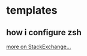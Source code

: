 # templates

## how i configure zsh

[more on StackExchange...](https://apple.stackexchange.com/questions/388622/zsh-zprofile-zshrc-zlogin-what-goes-where)
